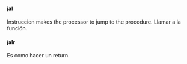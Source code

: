 
#### jal 
Instruccion makes the processor to jump to the procedure.
Llamar a la función.
#### jalr
Es como hacer un return.

